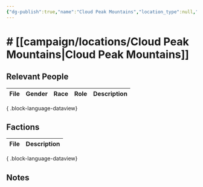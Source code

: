 ```yaml
---
{"dg-publish":true,"name":"Cloud Peak Mountains","location_type":null,"continent":null,"region":null,"city":null,"description":null,"tags":null,"permalink":"/campaign/locations/cloud-peak-mountains/","dgPassFrontmatter":true,"noteIcon":"","created":"2025-10-26T20:22:24.155-07:00","updated":"2025-10-27T13:25:55.108-07:00"}
---
```


# # [[campaign/locations/Cloud Peak Mountains\|Cloud Peak Mountains]]


## Relevant People
| File | Gender | Race | Role | Description |
| ---- | ------ | ---- | ---- | ----------- |

{ .block-language-dataview}

## Factions
| File | Description |
| ---- | ----------- |

{ .block-language-dataview}

## Notes
